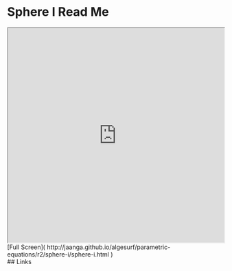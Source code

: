 Sphere I Read Me
===

<iframe src='http://jaanga.github.io/algesurf/parametric-equations/r2/sphere-i/sphere-i.html' width=100% height=500px >
There is an `iframe` here. It is not visible when viewed on github.com/algesurf. To view, please see 'Project Links' below.
</iframe>
[Full Screen]( http://jaanga.github.io/algesurf/parametric-equations/r2/sphere-i/sphere-i.html )
<br>
## Links 
<http://www.3d-meier.de/tut3/Seite120.html>  
